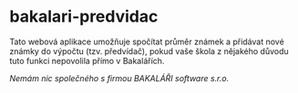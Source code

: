 # bakalari-predvidac
Tato webová aplikace umožňuje spočítat průměr známek a přidávat nové známky do výpočtu (tzv. předvídač), pokud vaše škola z nějakého důvodu tuto funkci nepovolila přímo v Bakalářích.

*Nemám nic společného s firmou BAKALÁŘI software s.r.o.*
